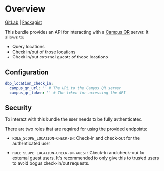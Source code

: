 # Overview

[GitLab](https://gitlab.tugraz.at/dbp/check-in/dbp-relay-checkin-bundle) |
[Packagist](https://packagist.org/packages/dbp/relay-checkin-bundle)

This bundle provides an API for interacting with a [Campus QR](https://github.com/studo-app/campus-qr) server. It allows to:

* Query locations
* Check in/out of those locations
* Check in/out external guests of those locations

## Configuration

```yaml
dbp_location_check_in:
  campus_qr_url: '' # The URL to the Campus QR server
  campus_qr_token: '' # The token for accessing the API
```

## Security

To interact with this bundle the user needs to be fully authenticated.

There are two roles that are required for using the provided endpoints:

* `ROLE_SCOPE_LOCATION-CHECK-IN`: Check-in and check-out for the authenticated
  user

* `ROLE_SCOPE_LOCATION-CHECK-IN-GUEST`: Check-in and check-out for external
  guest users. It's recommended to only give this to trusted users to avoid
  bogus check-in/out requests.

